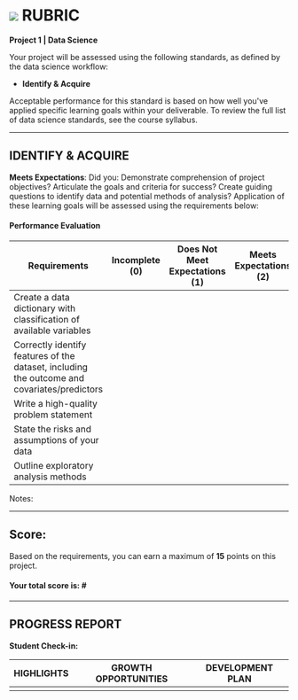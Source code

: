# ![](https://ga-dash.s3.amazonaws.com/production/assets/logo-9f88ae6c9c3871690e33280fcf557f33.png) RUBRIC
**Project 1 | Data Science** 	 						

Your project will be assessed using the following standards, as defined by the data science workflow:

- **Identify & Acquire**

Acceptable performance for this standard is based on how well you've applied specific learning goals within your deliverable. To review the full list of data science standards, see the course syllabus.

---

## IDENTIFY & ACQUIRE
**Meets Expectations**: Did you: Demonstrate comprehension of project objectives? Articulate the goals and criteria for success? Create guiding questions to identify data and potential methods of analysis? Application of these learning goals will be assessed using the requirements below:

#### Performance Evaluation

| Requirements | Incomplete (0) | Does Not Meet Expectations (1) | Meets Expectations (2) | Exceeds Expectations (3) |
|---|---|---|---|---|
| Create a data dictionary with classification of available variables | | | | |
| Correctly identify features of the dataset, including the outcome and covariates/predictors | | | | |
| Write a high-quality problem statement | | | | |
| State the risks and assumptions of your data | | | | |
| Outline exploratory analysis methods | | | | |

Notes:

---

## Score:
Based on the requirements, you can earn a maximum of  **15**  points on this project. 

#### Your total score is: **#**



---

## PROGRESS REPORT
**Student Check-in:**

|HIGHLIGHTS|GROWTH OPPORTUNITIES|DEVELOPMENT PLAN|
|---|---|---|
| | | |

